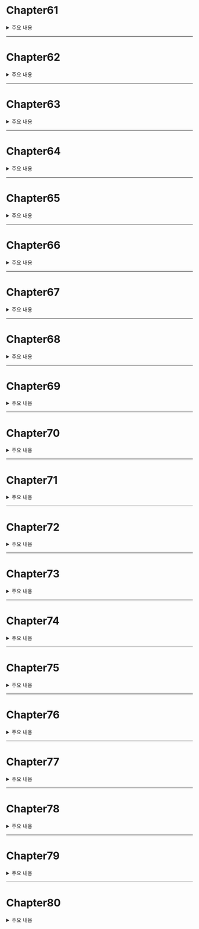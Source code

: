 # Chapter61

<details><summary>주요 내용
</summary>



</details>

---


# Chapter62
<details><summary>주요 내용
</summary>



  
  
  
  
</details>


---


# Chapter63
<details><summary>주요 내용
</summary>



  
  
  
</details>


---



# Chapter64
<details><summary>주요 내용
</summary>



  
  
  
</details>



---




# Chapter65
<details><summary>주요 내용
</summary>



  
  
  
</details>



---





# Chapter66
<details><summary>주요 내용
</summary>



  
  
  
</details>



---




# Chapter67
<details><summary>주요 내용
</summary>



  
  
  
</details>



---




# Chapter68
<details><summary>주요 내용
</summary>



  
  
  
</details>





---





# Chapter69
<details><summary>주요 내용
</summary>



  
  
  
</details>


---




# Chapter70
<details><summary>주요 내용
</summary>



  
  
  
</details>


---




# Chapter71
<details><summary>주요 내용
</summary>



  
  
  
</details>

---


# Chapter72
<details><summary>주요 내용
</summary>



  
  
  
</details>

---


# Chapter73
<details><summary>주요 내용
</summary>



  
  
  
</details>

---


# Chapter74
<details><summary>주요 내용
</summary>



  
  
  
</details>




---


# Chapter75
<details><summary>주요 내용
</summary>



  
  
  
</details>





---


# Chapter76
<details><summary>주요 내용
</summary>



  
  
  
</details>





---


# Chapter77
<details><summary>주요 내용
</summary>



  
  
  
</details>





---


# Chapter78
<details><summary>주요 내용
</summary>



  
  
  
</details>



---


# Chapter79
<details><summary>주요 내용
</summary>



  
  
  
</details>



---


# Chapter80
<details><summary>주요 내용
</summary>



  
  
  
</details>



